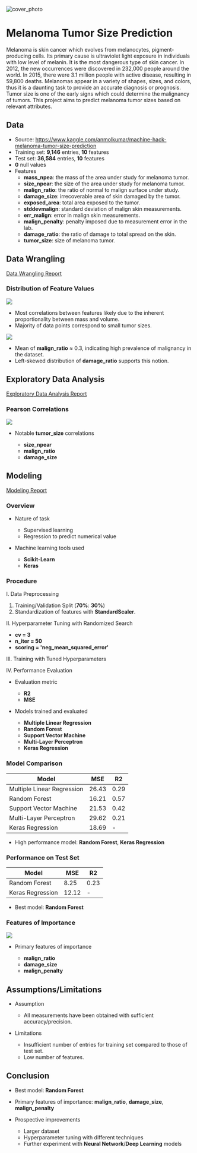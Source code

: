 ![cover_photo](./readme/cover_photo.png)
# Melanoma Tumor Size Prediction

Melanoma is skin cancer which evolves from melanocytes, pigment-producing cells. Its primary cause is ultraviolet light exposure in individuals with low level of melanin. It is the most dangerous type of skin cancer. In 2012, the new occurrences were discovered in 232,000 people around the world. In 2015, there were 3.1 million people with active disease, resulting in 59,800 deaths. Melanomas appear in a variety of shapes, sizes, and colors, thus it is a daunting task to provide an accurate diagnosis or prognosis. Tumor size is one of the early signs which could determine the malignancy of tumors. This project aims to predict melanoma tumor sizes based on relevant attributes.

## Data
  * Source: https://www.kaggle.com/anmolkumar/machine-hack-melanoma-tumor-size-prediction
  * Training set: **9,146** entries, **10** features
  * Test set: **36,584** entries, **10** features
  * **0** null values
  * Features
    * **mass_npea**: the mass of the area under study for melanoma tumor.
    * **size_npear**: the size of the area under study for melanoma tumor.
    * **malign_ratio**: the ratio of normal to malign surface under study.
    * **damage_size**: irrecoverable area of skin damaged by the tumor.
    * **exposed_area**: total area exposed to the tumor.
    * **stddevmalign**: standard deviation of malign skin measurements.
    * **err_malign**: error in malign skin measurements.
    * **malign_penalty**: penalty imposed due to measurement error in the lab.
    * **damage_ratio**: the ratio of damage to total spread on the skin.
    * **tumor_size**: size of melanoma tumor.

## Data Wrangling
[Data Wrangling Report](https://github.com/Michael-J-Son/Melanoma_Capstone/blob/main/data_wrangling/Melanoma_Data_Wrangling.ipynb)

### Distribution of Feature Values

![](./readme/feature_distribution.png)

  * Most correlations between features likely due to the inherent proportionality between mass and volume.
  * Majority of data points correspond to small tumor sizes.

![](./readme/malign_ratio_damage_ratio.png)

  * Mean of **malign_ratio** ≈ 0.3, indicating high prevalence of malignancy in the dataset.
  * Left-skewed distribution of **damage_ratio** supports this notion.

## Exploratory Data Analysis
[Exploratory Data Analysis Report](https://github.com/Michael-J-Son/Melanoma_Capstone/blob/main/exploratory_data_analysis/Melanoma_EDA.ipynb)

### Pearson Correlations

![](./readme/feature_correlation.png)

  * Notable **tumor_size** correlations

    * **size_npear**
    * **malign_ratio**
    * **damage_size**

## Modeling
[Modeling Report](https://github.com/Michael-J-Son/Melanoma_Capstone/blob/main/modeling/Melanoma_Modeling.ipynb)

### Overview

  * Nature of task

    * Supervised learning
    * Regression to predict numerical value
  * Machine learning tools used

    * **Scikit-Learn**
    * **Keras**

### Procedure

I. Data Preprocessing

1. Training/Validation Split (**70%**: **30%**)
2. Standardization of features with **StandardScaler**.

II. Hyperparameter Tuning with Randomized Search

  * **cv = 3**
  * **n_iter = 50**
  * **scoring = 'neg_mean_squared_error'**

III. Training with Tuned Hyperparameters

IV. Performance Evaluation

  * Evaluation metric

    * **R2**
    * **MSE**
  * Models trained and evaluated

    * **Multiple Linear Regression**
    * **Random Forest**
    * **Support Vector Machine**
    * **Multi-Layer Perceptron**
    * **Keras Regression**

### Model Comparison

| Model                      | MSE   | R2   |
| -------------------------- | ----- | ---- |
| Multiple Linear Regression | 26.43 | 0.29 |
| Random Forest              | 16.21 | 0.57 |
| Support Vector Machine     | 21.53 | 0.42 |
| Multi-Layer Perceptron     | 29.62 | 0.21 |
| Keras Regression           | 18.69 | \-   |

  * High performance model: **Random Forest**, **Keras Regression**

### Performance on Test Set

| Model            | MSE   | R2   |
| ---------------- | ----- | ---- |
| Random Forest    | 8.25  | 0.23 |
| Keras Regression | 12.12 | \-   |

  * Best model: **Random Forest**

### Features of Importance

![](./readme/feature_importance.png)

  * Primary features of importance

    * **malign_ratio**
    * **damage_size**
    * **malign_penalty**

## Assumptions/Limitations

  * Assumption

    * All measurements have been obtained with sufficient accuracy/precision.
  * Limitations

    * Insufficient number of entries for training set compared to those of test set.
    * Low number of features.

## Conclusion

  * Best model: **Random Forest**
  * Primary features of importance: **malign_ratio**, **damage_size**, **malign_penalty**
  * Prospective improvements

    * Larger dataset
    * Hyperparameter tuning with different techniques
    * Further experiment with **Neural Network**/**Deep Learning** models

